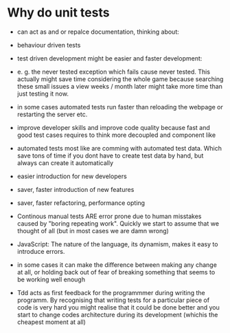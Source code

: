 # Why do unit tests

- can act as and or repalce documentation, thinking about:
 - behaviour driven tests

- test driven development might be easier and faster development:

 - e. g. the never tested exception which fails cause never tested.
This actually might save time considering the whole game because searching
these small issues a view weeks / month later might take more time than
just testing it now.

 - in some cases automated tests run faster than reloading the webpage or
restarting the server etc.

- improve developer skills and improve code quality because
fast and good test cases requires to think more decoupled and component like

- automated tests most like are comming with automated test data. Which save tons of time
if you dont have to create test data by hand, but always can create it automatically

- easier introduction for new developers

- saver, faster introduction of new features

- saver, faster refactoring, performance opting


- Continous manual tests ARE error prone due to human misstakes caused by "boring repeating work". Quickly we start to assume that we thought of all (but in most cases we are damn wrong)

- JavaScript: The nature of the language, its dynamism, makes it easy to introduce errors.

- in some cases it can make the difference between making any change at all, or holding back out of fear of breaking something that seems to be working well enough

- Tdd acts as first feedback for the programmmer during writing the programm. By recognising that writing tests for a particular piece of code is very hard you might realise that it could be done better and you start to change codes architecture during its development (whichis the cheapest moment at all)